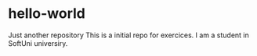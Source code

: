 # hello-world
Just another repository
This is a initial repo for exercices.
I am a student in SoftUni universiry.
